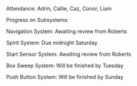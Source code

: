 Attendance: Adrin, Callie, Caz, Conor, Liam

Progress on Subsystems:

Navigation System: Awaiting review from Roberts

Spirit System: Due midnight Saturday

Start Sensor System: Awaiting review from Roberts

Box Sweep System: Will be finished by Tuesday

Push Button System: Will be finished by Sunday
